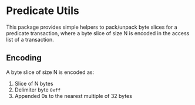 # Predicate Utils

This package provides simple helpers to pack/unpack byte slices for a predicate transaction, where a byte slice of size N is encoded in the access list of a transaction.

## Encoding

A byte slice of size N is encoded as:

1. Slice of N bytes
2. Delimiter byte `0xff`
3. Appended 0s to the nearest multiple of 32 bytes
